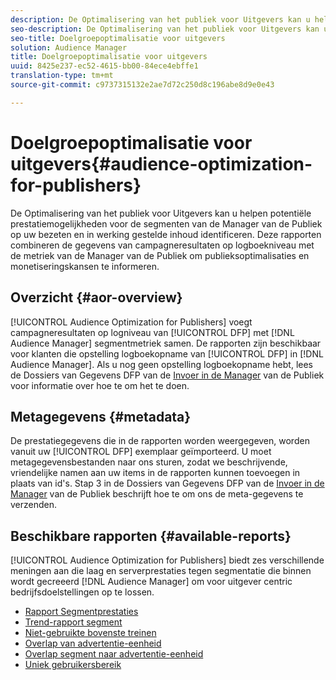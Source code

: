 ```yaml
---
description: De Optimalisering van het publiek voor Uitgevers kan u helpen potentiële prestatiemogelijkheden voor de segmenten van de Manager van de Publiek op uw bezeten en in werking gestelde inhoud identificeren. Deze rapporten combineren de gegevens van campagneresultaten op logboekniveau met de metriek van de Manager van de Publiek om publieksoptimalisaties en monetiseringskansen te informeren.
seo-description: De Optimalisering van het publiek voor Uitgevers kan u helpen potentiële prestatiemogelijkheden voor de segmenten van de Manager van de Publiek op uw bezeten en in werking gestelde inhoud identificeren. Deze rapporten combineren de gegevens van campagneresultaten op logboekniveau met de metriek van de Manager van de Publiek om publieksoptimalisaties en monetiseringskansen te informeren.
seo-title: Doelgroepoptimalisatie voor uitgevers
solution: Audience Manager
title: Doelgroepoptimalisatie voor uitgevers
uuid: 8425e237-ec52-4615-bb00-84ece4ebffe1
translation-type: tm+mt
source-git-commit: c9737315132e2ae7d72c250d8c196abe8d9e0e43

---
```



# Doelgroepoptimalisatie voor uitgevers{#audience-optimization-for-publishers}

De Optimalisering van het publiek voor Uitgevers kan u helpen potentiële prestatiemogelijkheden voor de segmenten van de Manager van de Publiek op uw bezeten en in werking gestelde inhoud identificeren. Deze rapporten combineren de gegevens van campagneresultaten op logboekniveau met de metriek van de Manager van de Publiek om publieksoptimalisaties en monetiseringskansen te informeren.

## Overzicht {#aor-overview}

[!UICONTROL Audience Optimization for Publishers] voegt campagneresultaten op logniveau van [!UICONTROL DFP] met [!DNL Audience Manager] segmentmetriek samen. De rapporten zijn beschikbaar voor klanten die opstelling logboekopname van [!UICONTROL DFP] in [!DNL Audience Manager]. Als u nog geen opstelling logboekopname hebt, lees de Dossiers van Gegevens DFP van de [Invoer in de Manager](import-dfp.md) van de Publiek voor informatie over hoe te om het te doen.

## Metagegevens {#metadata}

De prestatiegegevens die in de rapporten worden weergegeven, worden vanuit uw [!UICONTROL DFP] exemplaar geïmporteerd. U moet metagegevensbestanden naar ons sturen, zodat we beschrijvende, vriendelijke namen aan uw items in de rapporten kunnen toevoegen in plaats van id&#39;s. Stap 3 in de Dossiers van Gegevens DFP van de [Invoer in de Manager](../../../reporting/audience-optimization-reports/aor-publishers/import-dfp.md) van de Publiek beschrijft hoe te om ons de meta-gegevens te verzenden.

## Beschikbare rapporten {#available-reports}

[!UICONTROL Audience Optimization for Publishers] biedt zes verschillende meningen aan die laag en serverprestaties tegen segmentatie die binnen wordt gecreeerd [!DNL Audience Manager] om voor uitgever centric bedrijfsdoelstellingen op te lossen.

+ [Rapport Segmentprestaties](publisher-segment-performance.md)
+ [Trend-rapport segment](publisher-segment-trends.md)
+ [Niet-gebruikte bovenste treinen](publisher-top-unused-traits.md)
+ [Overlap van advertentie-eenheid](publisher-ad-unit-overlap.md)
+ [Overlap segment naar advertentie-eenheid](publisher-segment-ad-unit-overlap.md)
+ [Uniek gebruikersbereik](publisher-unique-reach.md)

